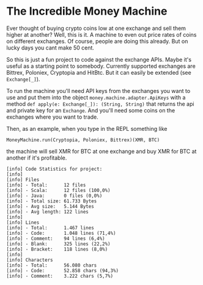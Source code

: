 # The Incredible Money Machine

Ever thought of buying crypto coins low at one exchange and sell them higher at another? 
Well, this is it. A machine to even out price rates of coins on different exchanges. Of course, people are doing this already. But on lucky days you cant make 50 cent.

So this is just a fun project to code against the exchange APIs. Maybe it's useful as a starting point to somebody. Currently supported exchanges are Bittrex, Poloniex, Cryptopia and HitBtc. But it can easily be extended (see `Exchange[_]`).

To run the machine you'll need API keys from the exchanges you want to use and put them into the object `money.machine.adapter.ApiKeys` with a method `def apply(e: Exchange[_]): (String, String)` that returns the api and private key for an `Exchange`. And you'll need some coins on the exchanges where you want to trade.

Then, as an example, when you type in the REPL something like 

~~~
MoneyMachine.run(Cryptopia, Poloniex, Bittrex)(XMR, BTC)
~~~

the machine will sell XMR for BTC at one exchange and buy XMR for BTC at another if it's profitable.

~~~
[info] Code Statistics for project:
[info] 
[info] Files
[info] - Total:      12 files
[info] - Scala:      12 files (100,0%)
[info] - Java:       0 files (0,0%)
[info] - Total size: 61.733 Bytes
[info] - Avg size:   5.144 Bytes
[info] - Avg length: 122 lines
[info] 
[info] Lines
[info] - Total:      1.467 lines
[info] - Code:       1.048 lines (71,4%)
[info] - Comment:    94 lines (6,4%)
[info] - Blank:      325 lines (22,2%)
[info] - Bracket:    118 lines (8,0%)
[info] 
[info] Characters
[info] - Total:      56.080 chars
[info] - Code:       52.858 chars (94,3%)
[info] - Comment:    3.222 chars (5,7%)
~~~
